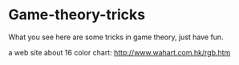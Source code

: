 # Game-theory-tricks
What you see here are some tricks in game theory, just have fun.

a web site about 16 color chart: http://www.wahart.com.hk/rgb.htm

